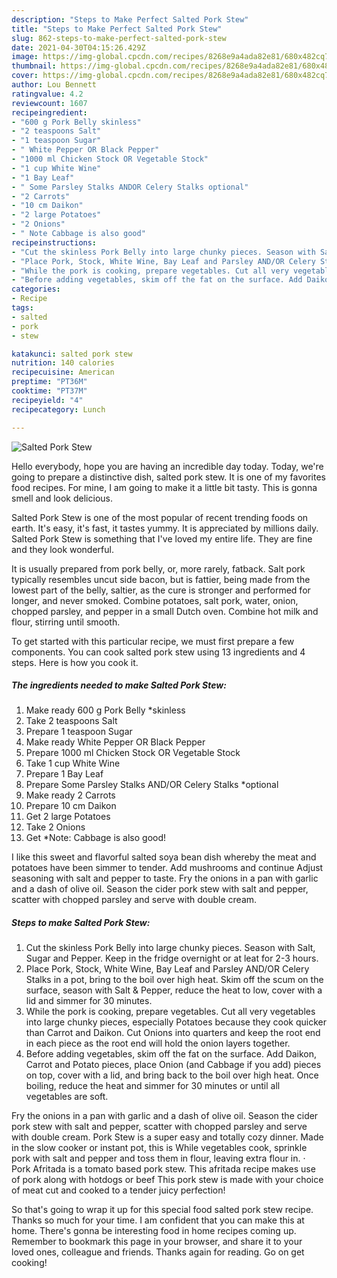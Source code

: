 ```yaml
---
description: "Steps to Make Perfect Salted Pork Stew"
title: "Steps to Make Perfect Salted Pork Stew"
slug: 862-steps-to-make-perfect-salted-pork-stew
date: 2021-04-30T04:15:26.429Z
image: https://img-global.cpcdn.com/recipes/8268e9a4ada82e81/680x482cq70/salted-pork-stew-recipe-main-photo.jpg
thumbnail: https://img-global.cpcdn.com/recipes/8268e9a4ada82e81/680x482cq70/salted-pork-stew-recipe-main-photo.jpg
cover: https://img-global.cpcdn.com/recipes/8268e9a4ada82e81/680x482cq70/salted-pork-stew-recipe-main-photo.jpg
author: Lou Bennett
ratingvalue: 4.2
reviewcount: 1607
recipeingredient:
- "600 g Pork Belly skinless"
- "2 teaspoons Salt"
- "1 teaspoon Sugar"
- " White Pepper OR Black Pepper"
- "1000 ml Chicken Stock OR Vegetable Stock"
- "1 cup White Wine"
- "1 Bay Leaf"
- " Some Parsley Stalks ANDOR Celery Stalks optional"
- "2 Carrots"
- "10 cm Daikon"
- "2 large Potatoes"
- "2 Onions"
- " Note Cabbage is also good"
recipeinstructions:
- "Cut the skinless Pork Belly into large chunky pieces. Season with Salt, Sugar and Pepper. Keep in the fridge overnight or at leat for 2-3 hours."
- "Place Pork, Stock, White Wine, Bay Leaf and Parsley AND/OR Celery Stalks in a pot, bring to the boil over high heat. Skim off the scum on the surface, season with Salt &amp; Pepper, reduce the heat to low, cover with a lid and simmer for 30 minutes."
- "While the pork is cooking, prepare vegetables. Cut all very vegetables into large chunky pieces, especially Potatoes because they cook quicker than Carrot and Daikon. Cut Onions into quarters and keep the root end in each piece as the root end will hold the onion layers together."
- "Before adding vegetables, skim off the fat on the surface. Add Daikon, Carrot and Potato pieces, place Onion (and Cabbage if you add) pieces on top, cover with a lid, and bring back to the boil over high heat. Once boiling, reduce the heat and simmer for 30 minutes or until all vegetables are soft."
categories:
- Recipe
tags:
- salted
- pork
- stew

katakunci: salted pork stew 
nutrition: 140 calories
recipecuisine: American
preptime: "PT36M"
cooktime: "PT37M"
recipeyield: "4"
recipecategory: Lunch

---
```



![Salted Pork Stew](https://img-global.cpcdn.com/recipes/8268e9a4ada82e81/680x482cq70/salted-pork-stew-recipe-main-photo.jpg)

Hello everybody, hope you are having an incredible day today. Today, we're going to prepare a distinctive dish, salted pork stew. It is one of my favorites food recipes. For mine, I am going to make it a little bit tasty. This is gonna smell and look delicious.

Salted Pork Stew is one of the most popular of recent trending foods on earth. It's easy, it's fast, it tastes yummy. It is appreciated by millions daily. Salted Pork Stew is something that I've loved my entire life. They are fine and they look wonderful.

It is usually prepared from pork belly, or, more rarely, fatback. Salt pork typically resembles uncut side bacon, but is fattier, being made from the lowest part of the belly, saltier, as the cure is stronger and performed for longer, and never smoked. Combine potatoes, salt pork, water, onion, chopped parsley, and pepper in a small Dutch oven. Combine hot milk and flour, stirring until smooth.


To get started with this particular recipe, we must first prepare a few components. You can cook salted pork stew using 13 ingredients and 4 steps. Here is how you cook it.

<!--inarticleads1-->

##### The ingredients needed to make Salted Pork Stew:

1. Make ready 600 g Pork Belly *skinless
1. Take 2 teaspoons Salt
1. Prepare 1 teaspoon Sugar
1. Make ready  White Pepper OR Black Pepper
1. Prepare 1000 ml Chicken Stock OR Vegetable Stock
1. Take 1 cup White Wine
1. Prepare 1 Bay Leaf
1. Prepare  Some Parsley Stalks AND/OR Celery Stalks *optional
1. Make ready 2 Carrots
1. Prepare 10 cm Daikon
1. Get 2 large Potatoes
1. Take 2 Onions
1. Get  *Note: Cabbage is also good!


I like this sweet and flavorful salted soya bean dish whereby the meat and potatoes have been simmer to tender. Add mushrooms and continue Adjust seasoning with salt and pepper to taste. Fry the onions in a pan with garlic and a dash of olive oil. Season the cider pork stew with salt and pepper, scatter with chopped parsley and serve with double cream. 

<!--inarticleads2-->

##### Steps to make Salted Pork Stew:

1. Cut the skinless Pork Belly into large chunky pieces. Season with Salt, Sugar and Pepper. Keep in the fridge overnight or at leat for 2-3 hours.
1. Place Pork, Stock, White Wine, Bay Leaf and Parsley AND/OR Celery Stalks in a pot, bring to the boil over high heat. Skim off the scum on the surface, season with Salt &amp; Pepper, reduce the heat to low, cover with a lid and simmer for 30 minutes.
1. While the pork is cooking, prepare vegetables. Cut all very vegetables into large chunky pieces, especially Potatoes because they cook quicker than Carrot and Daikon. Cut Onions into quarters and keep the root end in each piece as the root end will hold the onion layers together.
1. Before adding vegetables, skim off the fat on the surface. Add Daikon, Carrot and Potato pieces, place Onion (and Cabbage if you add) pieces on top, cover with a lid, and bring back to the boil over high heat. Once boiling, reduce the heat and simmer for 30 minutes or until all vegetables are soft.


Fry the onions in a pan with garlic and a dash of olive oil. Season the cider pork stew with salt and pepper, scatter with chopped parsley and serve with double cream. Pork Stew is a super easy and totally cozy dinner. Made in the slow cooker or instant pot, this is While vegetables cook, sprinkle pork with salt and pepper and toss them in flour, leaving extra flour in. · Pork Afritada is a tomato based pork stew. This afritada recipe makes use of pork along with hotdogs or beef This pork stew is made with your choice of meat cut and cooked to a tender juicy perfection! 

So that's going to wrap it up for this special food salted pork stew recipe. Thanks so much for your time. I am confident that you can make this at home. There's gonna be interesting food in home recipes coming up. Remember to bookmark this page in your browser, and share it to your loved ones, colleague and friends. Thanks again for reading. Go on get cooking!
